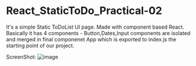 # React_StaticToDo_Practical-02

It's a simple Static ToDoList UI page.
Made with component based React.
Basically it has  4 components - Button,Dates,Input components are isolated and merged in final componenet App which is exported to index.js the starting point of our project.

ScreenShot:
![image](https://user-images.githubusercontent.com/122339608/224906352-5b52c0ff-974e-4113-823f-1950ecb29444.png)
